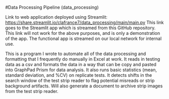 #Data Processing Pipeline (data_processing)

Link to web application deployed using Streamlit: https://share.streamlit.io/clafrance7/data_processing/main/main.py
This link goes to the Streamlit app which is streamed from this GitHub repository. 
This link will not work for the above purposes, and is only a demonstration of the app. 
The functional app is streamed on our local network for internal use. 

This is a program I wrote to automate all of the data processing and formatting that
I frequently do manually in Excel at work. It reads in testing data as a csv and formats the data
in a way that can be copy and pasted into GraphPad Prism for data analysis.
It also runs basic statistics (mean, standard deviation, and %CV) on replicate tests.
It detects shifts in the search window of the test strip reader to flag potential misreads or 
strip background artifacts.
Will also generate a document to archive strip images from the test strip reader.
  
